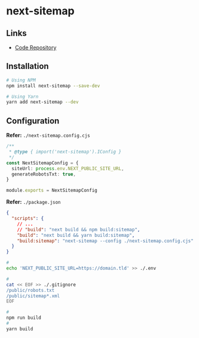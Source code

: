 # next-sitemap

## Links

- [Code Repository](https://github.com/iamvishnusankar/next-sitemap)

## Installation

```sh
# Using NPM
npm install next-sitemap --save-dev

# Using Yarn
yarn add next-sitemap --dev
```

## Configuration

**Refer:** `./next-sitemap.config.cjs`

```ts
/**
 * @type { import('next-sitemap').IConfig }
 */
const NextSitemapConfig = {
  siteUrl: process.env.NEXT_PUBLIC_SITE_URL,
  generateRobotsTxt: true,
}

module.exports = NextSitemapConfig
```

**Refer:** `./package.json`

```json
{
  "scripts": {
    // ...
    // "build": "next build && npm build:sitemap",
    "build": "next build && yarn build:sitemap",
    "build:sitemap": "next-sitemap --config ./next-sitemap.config.cjs"
  }
}
```

```sh
#
echo 'NEXT_PUBLIC_SITE_URL=https://domain.tld' >> ./.env

#
cat << EOF >> ./.gitignore
/public/robots.txt
/public/sitemap*.xml
EOF

#
npm run build
#
yarn build
```
